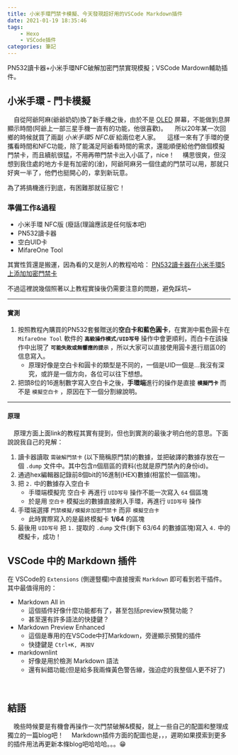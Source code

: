 ```yaml
---
title: 小米手環門禁卡模擬、今天發現超好用的VSCode Markdown插件
date: 2021-01-19 18:35:46
tags: 
    - Hexo
    - VSCode插件
categories: 筆記
---
```

PN532讀卡器+小米手環NFC破解加密門禁實現模擬；VSCode Mardown輔助插件。
<!-- more -->
## 小米手環 - 門卡模擬

&emsp;自從阿爺阿麻(爺爺奶奶)換了新手機之後，由於不是 [OLED](https://baike.baidu.com/item/OLED/1328114?fr=aladdin) 屏幕，不能做到息屏顯示時間(阿爺上一部三星手機一直有的功能，他很喜歡)。
&emsp;所以20年某一次回鄉的時候就買了兩副 _小米手環5 NFC版_ 給兩位老人家。
&emsp;這樣一來有了手環的便攜看時間和NFC功能，除了能滿足阿爺看時間的需求，還能順便給他們做個模擬門禁卡，而且續航很猛，不用再帶門禁卡出入小區了，nice！
&emsp;構思很爽，但沒想到我住處的地方卡是有加密的(淦)，阿爺阿麻另一個住處的門禁可以用，那就只好爽一半了，他們也挺開心的，拿到新玩意。
<br/>

為了將搞機進行到底，有困難那就征服它！

### 準備工作&過程

* 小米手環 NFC版 (廢話(理論應該是任何版本吧)
* PN532讀卡器
* 空白UID卡
* MifareOne Tool

其實性質還是搬運，因為看的又是別人的教程哈哈：
[PN532讀卡器在小米手環5上添加加密門禁卡](https://post.m.smzdm.com/p/awx00qvk/) 

不過這裡說幾個照著以上教程實操後仍需要注意的問題，避免踩坑~
***

#### 實測

1. 按照教程內購買的PN532套餐贈送的**空白卡和藍色圓卡**，在實測中藍色圓卡在 `MifareOne Tool` 軟件的 **`高級操作模式/UID写号`** 操作中會更順利，而白卡在該操作中出現了 **`可能失敗或無響應的提示`** ，所以大家可以直接使用圓卡進行扇區0的信息寫入。
   * 原理好像是空白卡和圓卡的類型是不同的，一個是UID一個是...我沒有深究，或許是一個方向，各位可以往下想想。
2. 把頭8位的16進制數字寫入空白卡之後，**手環端**進行的操作是直接 **`模擬門卡`** 而不是 `模擬空白卡` ，原因在下一個分割線說明。

***

#### 原理

&emsp;原理方面上面link的教程其實有提到，但也到實測的最後才明白他的意思。下面說說我自己的見解：

1. 讀卡器讀取 `需破解門禁卡` (以下簡稱原門禁)的數據，並把破譯的數據存放在一個 `.dump` 文件中。其中包含n個扇區的資料(也就是原門禁內的身份id)。
2. 通過hex編輯器記錄前8個bit的16進制(HEX)數據(相當於一個區塊)。
3. 把 `2.` 中的數據存入空白卡
   * 手環端模擬完 空白卡 再進行 `UID写号` 操作不能一次寫入 `64` 個區塊
   * 於是用 `空白卡` 模擬出的數據直接刷入手環，再進行 `UID写号` 操作
4. 手環端選擇 `門禁模擬/模擬非加密門禁卡` 而非 `模擬空白卡`
   * 此時實際寫入的是最終模擬卡 **1/64** 的區塊
5. 最後用 `UID写号` 把 `1.` 提取的 `.dump` 文件(剩下 63/64 的數據區塊)寫入 `4.` 中的模擬卡，成功！

## VSCode 中的 Markdown 插件

在 VSCode的 `Extensions` (側邊豎欄)中直接搜索 `Markdown` 即可看到若干插件。
其中最值得用的：

* Markdown All in
  * 這個插件好像什麼功能都有了，甚至包括preview預覽功能？
  * 甚至還有許多語法的快捷鍵？
* Markdown Preview Enhanced
  * 這個是專用的在VSCode中打Markdown，旁邊顯示預覽的插件
  * 快捷鍵是 `Ctrl+K, 再按V`
* markdownlint
  * 好像是用於檢測 Markdown 語法
  * 還有糾錯功能(但是給多我兩條黃色警告線，強迫症的我整個人更不好了)
<br/>

## 結語

&emsp;晚些時候要是有機會再操作一次門禁破解&模擬，就上一些自己的配圖和整理成獨立的一篇blog吧！
&emsp;Markdown插件方面的配圖也是，，，遲啲如果摸索到更多的插件用法再更新本條blog吧哈哈哈。。。😁
